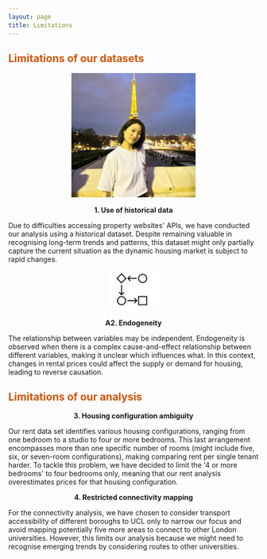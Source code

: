 ```yaml
---
layout: page
title: Limitations
---
```

## <span style="color: #D35400 ;">Limitations of our datasets</span>

<p align="center"> <img src="img/PHOTO-2023-12-12-15-38-16.jpg" alt="Image Alt Text" width="250" /> </p>

<p align="center"><strong>1. Use of historical data</strong></p>

Due to difficulties accessing property websites' APIs, we have conducted our analysis using a historical dataset. Despite remaining valuable in recognising long-term trends and patterns, this dataset might only partially capture the current situation as the dynamic housing market is subject to rapid changes.

<p align="center"> <img src="img/Screenshot 2024-01-13 at 10.23.11.png" alt="Image Alt Text" width="100" /> </p>

<p align="center"><strong>A2. Endogeneity</strong></p>

The relationship between variables may be independent. Endogeneity is observed when there is a complex cause-and-effect relationship between different variables, making it unclear which influences what. In this context, changes in rental prices could affect the supply or demand for housing, leading to reverse causation.

## <span style="color: #D35400 ;">Limitations of our analysis</span>

<p align="center"><strong>3. Housing configuration ambiguity</strong></p>

Our rent data set identifies various housing configurations, ranging from one bedroom to a studio to four or more bedrooms. This last arrangement encompasses more than one specific number of rooms (might include five, six, or seven-room configurations), making comparing rent per single tenant harder. To tackle this problem, we have decided to limit the '4 or more bedrooms' to four bedrooms only, meaning that our rent analysis overestimates prices for that housing configuration.

<p align="center"><strong>4. Restricted connectivity mapping</strong></p>

For the connectivity analysis, we have chosen to consider transport accessibility of different boroughs to UCL only to narrow our focus and avoid mapping potentially five more areas to connect to other London universities. However, this limits our analysis because we might need to recognise emerging trends by considering routes to other universities.
